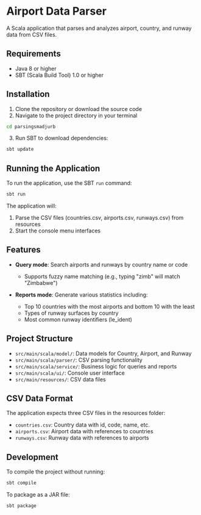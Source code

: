 # Airport Data Parser

A Scala application that parses and analyzes airport, country, and runway data from CSV files.

## Requirements

- Java 8 or higher
- SBT (Scala Build Tool) 1.0 or higher

## Installation

1. Clone the repository or download the source code
2. Navigate to the project directory in your terminal

```bash
cd parsingsmadjurb
```

3. Run SBT to download dependencies:

```bash
sbt update
```

## Running the Application 

To run the application, use the SBT `run` command:

```bash
sbt run
```

The application will:
1. Parse the CSV files (countries.csv, airports.csv, runways.csv) from resources
2. Start the console menu interfaces

## Features

- **Query mode**: Search airports and runways by country name or code
  - Supports fuzzy name matching (e.g., typing "zimb" will match "Zimbabwe")
  
- **Reports mode**: Generate various statistics including:
  - Top 10 countries with the most airports and bottom 10 with the least
  - Types of runway surfaces by country
  - Most common runway identifiers (le_ident)

## Project Structure

- `src/main/scala/model/`: Data models for Country, Airport, and Runway
- `src/main/scala/parser/`: CSV parsing functionality
- `src/main/scala/service/`: Business logic for queries and reports
- `src/main/scala/ui/`: Console user interface
- `src/main/resources/`: CSV data files

## CSV Data Format

The application expects three CSV files in the resources folder:
- `countries.csv`: Country data with id, code, name, etc.
- `airports.csv`: Airport data with references to countries
- `runways.csv`: Runway data with references to airports

## Development

To compile the project without running:

```bash
sbt compile
```

To package as a JAR file:

```bash
sbt package
``` 